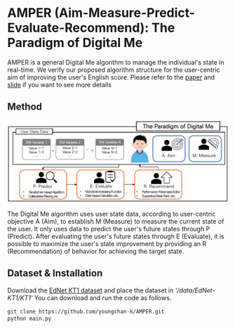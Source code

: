 # AMPER (Aim-Measure-Predict-Evaluate-Recommend): The Paradigm of Digital Me

AMPER is a general Digital Me algorithm to manage the individual's state in real-time. We verify our proposed algorithm structure for the user-centric aim of improving the user's English score. Please refer to the [paper](https://youngchan-k.github.io/assets/paper/ICEC2022/AMPER.pdf) and [slide](https://youngchan-k.github.io/assets/paper/ICEC2022/AMPER_slide.pdf) if you want to see more details


## Method
<img src='AMPER.PNG'/>

The Digital Me algorithm uses user state data, according to user-centric objective A (Aim), to establish M (Measure) to measure the current state of the user. It only uses data to predict the user's future states through P (Predict). After evaluating the user's future states through E (Evaluate), it is possible to maximize the user's
state improvement by providing an R (Recommendation) of behavior for achieving the target state.

## Dataset & Installation
Download the [EdNet KT1 dataset](https://drive.google.com/file/d/1AmGcOs5U31wIIqvthn9ARqJMrMTFTcaw/view) and place the dataset in *'/data/EdNet-KT1/KT1'*
You can download and run the code as follows.

```
git clone https://github.com/youngchan-k/AMPER.git
python main.py
```



